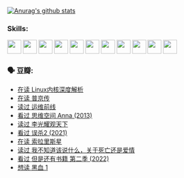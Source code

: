
[![Anurag's github stats](https://github-readme-stats.vercel.app/api?username=w940853815)](https://github.com/anuraghazra/github-readme-stats)

### Skills:

<code><img height="32" src="https://cdn.jsdelivr.net/npm/simple-icons@v5/icons/python.svg"></code>
<code><img height="32" src="https://cdn.jsdelivr.net/npm/simple-icons@v5/icons/javascript.svg"></code>
<code><img height="32" src="https://cdn.jsdelivr.net/npm/simple-icons@v5/icons/django.svg"></code>
<code><img height="32" src="https://cdn.jsdelivr.net/npm/simple-icons@v5/icons/flask.svg"></code>
<code><img height="32" src="https://cdn.jsdelivr.net/npm/simple-icons@v5/icons/vuetify.svg"></code>
<code><img height="32" src="https://cdn.jsdelivr.net/npm/simple-icons@v5/icons/git.svg"></code>
<code><img height="32" src="https://cdn.jsdelivr.net/npm/simple-icons@v5/icons/docker.svg"></code>
<code><img height="32" src="https://cdn.jsdelivr.net/npm/simple-icons@v5/icons/postgresql.svg"></code>
<code><img height="32" src="https://cdn.jsdelivr.net/npm/simple-icons@v5/icons/elasticsearch.svg"></code>
<code><img height="32" src="https://cdn.jsdelivr.net/npm/simple-icons@v5/icons/macos.svg"></code>
<code><img height="32" src="https://cdn.jsdelivr.net/npm/simple-icons@v5/icons/linux.svg"></code>

### 🗣 豆瓣:

<!-- DOUBAN-ACTIVITIES:START -->
- [在读 Linux内核深度解析](https://www.douban.com/people/136069238/status/3790997133/?_i=46893103)
- [在读 普京传](https://www.douban.com/people/136069238/status/3786411478/?_i=46893103)
- [读过 运维前线](https://www.douban.com/people/136069238/status/3786410747/?_i=46893103)
- [看过 思维空间 Anna‎ (2013)](https://www.douban.com/people/136069238/status/3786092531/?_i=46893103)
- [读过 李光耀观天下](https://www.douban.com/people/136069238/status/3779830661/?_i=46893103)
- [看过 误杀2‎ (2021)](https://www.douban.com/people/136069238/status/3779360592/?_i=46893103)
- [在读 索拉里斯星](https://www.douban.com/people/136069238/status/3779002317/?_i=46893103)
- [读过 我不知道该说什么，关于死亡还是爱情](https://www.douban.com/people/136069238/status/3778409279/?_i=46893103)
- [看过 但是还有书籍 第二季‎ (2022)](https://www.douban.com/people/136069238/status/3778351685/?_i=46893103)
- [想读 黑血 1](https://www.douban.com/people/136069238/status/3772430515/?_i=46893103)
<!-- DOUBAN-ACTIVITIES:END -->
<!--
**w940853815/w940853815** is a ✨ _special_ ✨ repository because its `README.md` (this file) appears on your GitHub profile.

Here are some ideas to get you started:

- 🔭 I’m currently working on ...
- 🌱 I’m currently learning ...
- 👯 I’m looking to collaborate on ...
- 🤔 I’m looking for help with ...
- 💬 Ask me about ...
- 📫 How to reach me: ...
- 😄 Pronouns: ...
- ⚡ Fun fact: ...
-->
